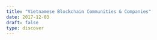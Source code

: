 ```yaml
---
title: "Vietnamese Blockchain Communities & Companies"
date: 2017-12-03
draft: false
type: discover
---
```

